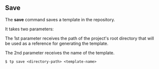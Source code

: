 ## Save

The **save** command saves a template in the repository. 

It takes two parameters:

The 1st parameter receives the path of the project's root directory that will be used as a reference for generating the template.

The 2nd parameter receives the name of the template.

```command
$ tp save <directory-path> <template-name>
```